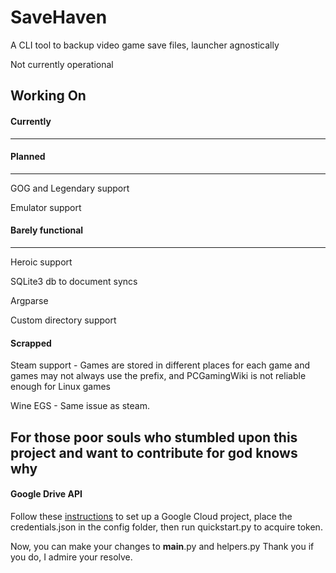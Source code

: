 # SaveHaven
A CLI tool to backup video game save files, launcher agnostically

Not currently operational

## Working On

#### Currently
--------------


#### Planned
------------
GOG and Legendary support

Emulator support

#### Barely functional
----------------------
Heroic support

SQLite3 db to document syncs

Argparse

Custom directory support

#### Scrapped

Steam support - Games are stored in different places for each game and games may not always use the prefix, and PCGamingWiki is not reliable enough for Linux games

Wine EGS - Same issue as steam.

## For those poor souls who stumbled upon this project and want to contribute for god knows why

#### Google Drive API
Follow these [instructions](https://developers.google.com/drive/api/quickstart/python) to set up a Google Cloud project, place the credentials.json in the config folder, then run quickstart.py to acquire token.

Now, you can make your changes to __main__.py and helpers.py
Thank you if you do, I admire your resolve.
